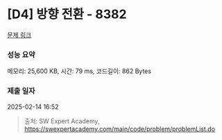 # [D4] 방향 전환 - 8382 

[문제 링크](https://swexpertacademy.com/main/code/problem/problemDetail.do?contestProbId=AWyNQrCahHcDFAVP) 

### 성능 요약

메모리: 25,600 KB, 시간: 79 ms, 코드길이: 862 Bytes

### 제출 일자

2025-02-14 16:52



> 출처: SW Expert Academy, https://swexpertacademy.com/main/code/problem/problemList.do